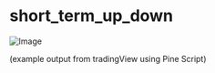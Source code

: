 # short_term_up_down

![Image](https://github.com/user-attachments/assets/c375fdc1-3851-489b-9b79-3eab706a80f4)

(example output from tradingView using Pine Script)
